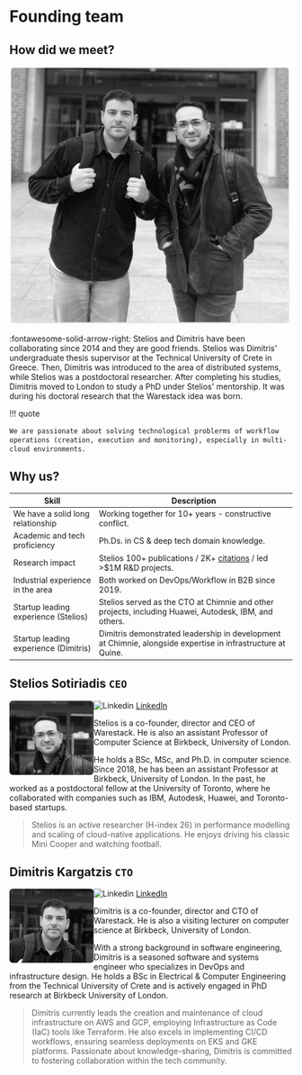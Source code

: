 # Founding team

## How did we meet?

<img src="../assets/images/founders.png" width=500>

:fontawesome-solid-arrow-right: Stelios and Dimitris have been collaborating since 2014 and they are good friends. Stelios was Dimitris' undergraduate thesis supervisor at the Technical University of Crete in Greece. Then, Dimitris was introduced to the area of distributed systems, while Stelios was a postdoctoral researcher. After completing his studies, Dimitris moved to London to study a PhD under Stelios' mentorship. It was during his doctoral research that the Warestack idea was born.


!!! quote

    We are passionate about solving technological problerms of workflow operations (creation, execution and monitoring), especially in multi-cloud environments.


## Why us?

| Skill      | Description                          |
| ----------- | ------------------------------------ |
| We have a solid long relationship       | Working together for 10+ years - constructive conflict. |
| Academic and tech proficiency       | Ph.Ds. in CS & deep tech domain knowledge. |
| Research impact    | Stelios 100+ publications / 2K+ <a href="https://scholar.google.com/citations?user=hLqLr1IAAAAJ&hl=en" target="_blank">citations</a> / led >$1M R&D projects. |
| Industrial experience in the area   | Both worked on DevOps/Workflow in B2B since 2019. |
| Startup leading experience (Stelios) | Stelios served as the CTO at Chimnie and other projects, including Huawei, Autodesk, IBM, and others.  |
| Startup leading experience (Dimitris) | Dimitris demonstrated leadership in development at Chimnie, alongside expertise in infrastructure at Quine.  |

## Stelios Sotiriadis `CEO`

<img align="left" width="150" src="../assets/images/stelios.png">

![Linkedin](https://i.stack.imgur.com/gVE0j.png)
<a href="https://www.linkedin.com/in/stelios-sotiriadis-b9a1a571/" target="_blank">LinkedIn</a>

Stelios is a co-founder, director and CEO of Warestack. He is also an assistant Professor of Computer Science at Birkbeck, University of London. 

He holds a BSc, MSc, and Ph.D. in computer science. Since 2018, he has been an assistant Professor at Birkbeck, University of London. In the past, he worked as a postdoctoral fellow at the University of Toronto, where he collaborated with companies such as IBM, Autodesk, Huawei, and Toronto-based startups.

> Stelios is an active researcher (H-index 26) in performance modelling and scaling of cloud-native applications. He enjoys driving his classic Mini Cooper and watching football.

## Dimitris Kargatzis `CTO`

<img align="left" width="150" src="../assets/images/dimitris.png">

![Linkedin](https://i.stack.imgur.com/gVE0j.png)
<a href="https://www.linkedin.com/in/dimitris-kargatzis/" target="_blank">LinkedIn</a>

Dimitris is a co-founder, director and CTO of Warestack. He is also a visiting lecturer on computer science at Birkbeck, University of London. 

With a strong background in software engineering, Dimitris is a seasoned software and systems engineer who specializes in DevOps and infrastructure design. He holds a BSc in Electrical & Computer Engineering from the Technical University of Crete and is actively engaged in PhD research at Birkbeck University of London. 

> Dimitris currently leads the creation and maintenance of cloud infrastructure on AWS and GCP, employing Infrastructure as Code (IaC) tools like Terraform. He also excels in implementing CI/CD workflows, ensuring seamless deployments on EKS and GKE platforms. Passionate about knowledge-sharing, Dimitris is committed to fostering collaboration within the tech community.
